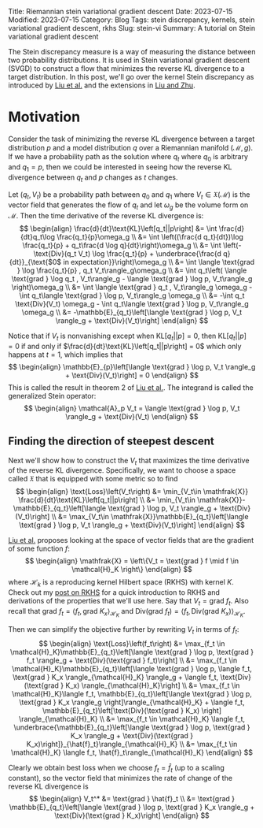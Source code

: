 Title: Riemannian stein variational gradient descent
Date: 2023-07-15
Modified: 2023-07-15
Category: Blog
Tags: stein discrepancy, kernels, stein variational gradient descent, rkhs
Slug: stein-vi
Summary: A tutorial on Stein variational gradient descent

The Stein discrepancy measure is a way of measuring the distance between two probability distributions.  It is used in Stein variational gradient descent (SVGD) to construct a flow that minimizes the reverse KL divergence to a target distribution.  In this post, we'll go over the kernel Stein discrepancy as introduced by [Liu et al.](https://arxiv.org/pdf/1602.03253.pdf) and the extensions in [Liu and Zhu](https://arxiv.org/pdf/1711.11216.pdf).

# Motivation
Consider the task of minimizing the reverse KL divergence between a target distribution $p$ and a model distribution $q$ over a Riemannian manifold $(\mathcal{M},g)$.  If we have a probability path as the solution where $q_t$ where $q_0$ is arbitrary and $q_1 = p$, then we could be interested in seeing how the reverse KL divergence between $q_t$ and $p$ changes as $t$ changes.

Let $(q_t, V_t)$ be a probability path between $q_0$ and $q_1$ where $V_t\in \mathfrak{X}(\mathcal{M})$ is the vector field that generates the flow of $q_t$ and let $\omega_g$ be the volume form on $\mathcal{M}$.  Then the time derivative of the reverse KL divergence is:
$$
\begin{align}
  \frac{d}{dt}\text{KL}\left[q_t||p\right] &= \int \frac{d}{dt}q_t\log \frac{q_t}{p}\omega_g \\
  &= \int \left((\frac{d q_t}{dt})\log \frac{q_t}{p} + q_t\frac{d \log q}{dt}\right)\omega_g \\
  &= \int \left(-\text{Div}(q_t V_t) \log \frac{q_t}{p} + \underbrace{\frac{d q}{dt}}_{\text{$0$ in expectation}}\right)\omega_g \\
  &= \int \langle \text{grad } \log \frac{q_t}{p} , q_t V_t\rangle_g\omega_g \\
  &= \int q_t\left( \langle \text{grad } \log q_t , V_t\rangle_g - \langle \text{grad } \log p, V_t\rangle_g \right)\omega_g \\
  &= \int \langle \text{grad } q_t , V_t\rangle_g \omega_g - \int q_t\langle \text{grad } \log p, V_t\rangle_g \omega_g \\
  &= -\int q_t \text{Div}(V_t) \omega_g - \int q_t\langle \text{grad } \log p, V_t\rangle_g \omega_g \\
  &= -\mathbb{E}_{q_t}\left[\langle \text{grad } \log p, V_t \rangle_g + \text{Div}(V_t)\right]
\end{align}
$$

Notice that if $V_t$ is nonvanishing except when $\text{KL}\left[q_t||p\right] = 0$, then $\text{KL}\left[q_t||p\right] = 0$ if and only if $\frac{d}{dt}\text{KL}\left[q_t||p\right] = 0$ which only happens at $t=1$, which implies that
$$
\begin{align}
\mathbb{E}_{p}\left[\langle \text{grad } \log p, V_t \rangle_g + \text{Div}(V_t)\right] = 0
\end{align}
$$
This is called the result in theorem 2 of [Liu et al.](https://arxiv.org/pdf/1711.11216.pdf).  The integrand is called the generalized Stein operator:
$$
\begin{align}
\mathcal{A}_p V_t = \langle \text{grad } \log p, V_t \rangle_g + \text{Div}(V_t)
\end{align}
$$

## Finding the direction of steepest descent
Next we'll show how to construct the $V_t$ that maximizes the time derivative of the reverse KL divergence.  Specifically, we want to choose a space called $\mathfrak{X}$ that is equipped with some metric so to find
$$
\begin{align}
  \text{Loss}\left(V_t\right) &= \min_{V_t\in \mathfrak{X}} \frac{d}{dt}\text{KL}\left[q_t||p\right] \\
  &= \min_{V_t\in \mathfrak{X}}-\mathbb{E}_{q_t}\left[\langle \text{grad } \log p, V_t \rangle_g + \text{Div}(V_t)\right] \\
  &= \max_{V_t\in \mathfrak{X}}\mathbb{E}_{q_t}\left[\langle \text{grad } \log p, V_t \rangle_g + \text{Div}(V_t)\right]
\end{align}
$$

[Liu et al.](https://arxiv.org/pdf/1711.11216.pdf) proposes looking at the space of vector fields that are the gradient of some function $f$:
$$
\begin{align}
  \mathfrak{X} = \left\{V_t = \text{grad } f \mid f \in \mathcal{H}_K \right\}
\end{align}
$$
where $\mathcal{H}_k$ is a reproducing kernel Hilbert space (RKHS) with kernel $K$.  Check out my [post on RKHS](reproducing_kernel_hilbert_space.md) for a quick introduction to RKHS and derivations of the properties that we'll use here.  Say that $V_t = \text{grad } f_t$.  Also recall that $\text{grad } f_t = \langle f_t, \text{grad }  K_x \rangle_{\mathcal{H}_K}$ and $\text{Div}(\text{grad } f_t) = \langle f_t, \text{Div}(\text{grad }  K_x) \rangle_{\mathcal{H}_K}$.

Then we can simplify the objective further by rewriting $V_t$ in terms of $f_t$:
$$
\begin{align}
  \text{Loss}\left(f_t\right) &= \max_{f_t \in \mathcal{H}_K}\mathbb{E}_{q_t}\left[\langle \text{grad } \log p, \text{grad } f_t \rangle_g + \text{Div}(\text{grad } f_t)\right] \\
  &= \max_{f_t \in \mathcal{H}_K}\mathbb{E}_{q_t}\left[\langle \text{grad } \log p, \langle f_t, \text{grad }  K_x \rangle_{\mathcal{H}_K} \rangle_g + \langle f_t, \text{Div}(\text{grad }  K_x) \rangle_{\mathcal{H}_K}\right] \\
  &= \max_{f_t \in \mathcal{H}_K}\langle f_t, \mathbb{E}_{q_t}\left[\langle \text{grad } \log p, \text{grad }  K_x \rangle_g \right]\rangle_{\mathcal{H}_K} + \langle f_t, \mathbb{E}_{q_t}\left[\text{Div}(\text{grad }  K_x) \right] \rangle_{\mathcal{H}_K} \\
  &= \max_{f_t \in \mathcal{H}_K} \langle f_t, \underbrace{\mathbb{E}_{q_t}\left[\langle \text{grad } \log p, \text{grad }  K_x \rangle_g + \text{Div}(\text{grad }  K_x)\right]}_{\hat{f}_t}\rangle_{\mathcal{H}_K} \\
  &= \max_{f_t \in \mathcal{H}_K} \langle f_t, \hat{f}_t\rangle_{\mathcal{H}_K}
\end{align}
$$

Clearly we obtain best loss when we choose $f_t = \hat{f}_t$ (up to a scaling constant), so the vector field that minimizes the rate of change of the reverse KL divergence is
$$
\begin{align}
  V_t^* &= \text{grad } \hat{f}_t \\
  &= \text{grad } \mathbb{E}_{q_t}\left[\langle \text{grad } \log p, \text{grad }  K_x \rangle_g + \text{Div}(\text{grad }  K_x)\right]
\end{align}
$$

